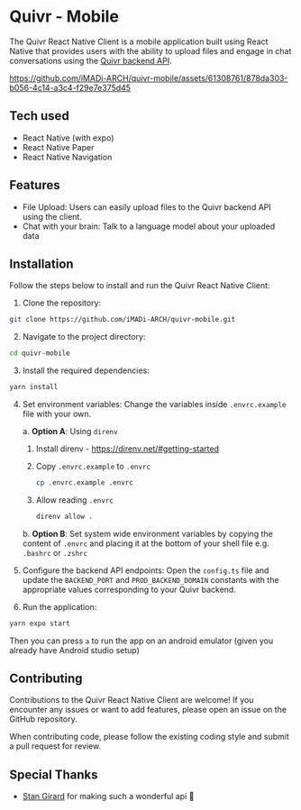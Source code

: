 # Quivr - Mobile

The Quivr React Native Client is a mobile application built using React Native that provides users with the ability to upload files and engage in chat conversations using the [Quivr backend API](https://github.com/stangirard/quivr).

https://github.com/iMADi-ARCH/quivr-mobile/assets/61308761/878da303-b056-4c14-a3c4-f29e7e375d45

## Tech used

- React Native (with expo)
- React Native Paper
- React Native Navigation

## Features

- File Upload: Users can easily upload files to the Quivr backend API using the client.
- Chat with your brain: Talk to a language model about your uploaded data

## Installation

Follow the steps below to install and run the Quivr React Native Client:

1. Clone the repository:

```bash
git clone https://github.com/iMADi-ARCH/quivr-mobile.git
```

2. Navigate to the project directory:

```bash
cd quivr-mobile
```

3. Install the required dependencies:

```bash
yarn install
```

4. Set environment variables: Change the variables inside `.envrc.example` file with your own.

   a. **Option A**: Using `direnv`

   1. Install direnv - https://direnv.net/#getting-started
   2. Copy `.envrc.example` to `.envrc`

      ```bash
      cp .envrc.example .envrc
      ```

   3. Allow reading `.envrc`
      ```bash
      direnv allow .
      ```

   b. **Option B**: Set system wide environment variables by copying the content of `.envrc` and placing it at the bottom of your shell file e.g. `.bashrc` or `.zshrc`

5. Configure the backend API endpoints:
   Open the `config.ts` file and update the `BACKEND_PORT` and `PROD_BACKEND_DOMAIN` constants with the appropriate values corresponding to your Quivr backend.

6. Run the application:

```bash
yarn expo start
```

Then you can press `a` to run the app on an android emulator (given you already have Android studio setup)

## Contributing

Contributions to the Quivr React Native Client are welcome! If you encounter any issues or want to add features, please open an issue on the GitHub repository.

When contributing code, please follow the existing coding style and submit a pull request for review.

## Special Thanks

- [Stan Girard](https://github.com/stangirard) for making such a wonderful api 🫶
